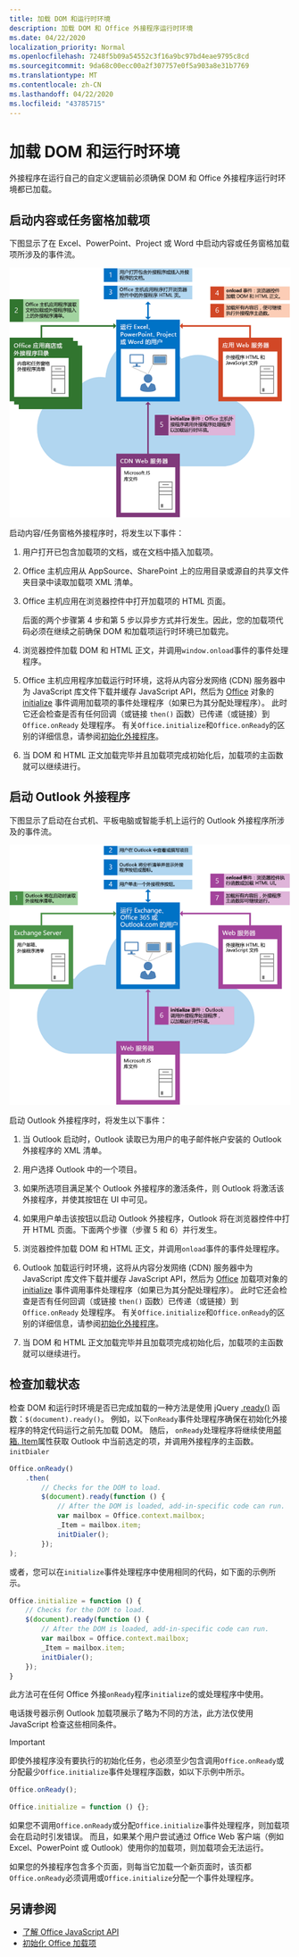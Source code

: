 ```yaml
---
title: 加载 DOM 和运行时环境
description: 加载 DOM 和 Office 外接程序运行时环境
ms.date: 04/22/2020
localization_priority: Normal
ms.openlocfilehash: 7248f5b09a54552c3f16a9bc97bd4eae9795c8cd
ms.sourcegitcommit: 9da68c00ecc00a2f307757e0f5a903a8e31b7769
ms.translationtype: MT
ms.contentlocale: zh-CN
ms.lasthandoff: 04/22/2020
ms.locfileid: "43785715"
---
```

# <a name="loading-the-dom-and-runtime-environment"></a>加载 DOM 和运行时环境

外接程序在运行自己的自定义逻辑前必须确保 DOM 和 Office 外接程序运行时环境都已加载。

## <a name="startup-of-a-content-or-task-pane-add-in"></a>启动内容或任务窗格加载项

下图显示了在 Excel、PowerPoint、Project 或 Word 中启动内容或任务窗格加载项所涉及的事件流。

![启动内容/任务窗格外接程序时的事件流](../images/office15-app-sdk-loading-dom-agave-runtime.png)

启动内容/任务窗格外接程序时，将发生以下事件：

1. 用户打开已包含加载项的文档，或在文档中插入加载项。

2. Office 主机应用从 AppSource、SharePoint 上的应用目录或源自的共享文件夹目录中读取加载项 XML 清单。

3. Office 主机应用在浏览器控件中打开加载项的 HTML 页面。

    后面的两个步骤第 4 步和第 5 步以异步方式并行发生。因此，您的加载项代码必须在继续之前确保 DOM 和加载项运行时环境已加载完。

4. 浏览器控件加载 DOM 和 HTML 正文，并调用`window.onload`事件的事件处理程序。

5. Office 主机应用程序加载运行时环境，这将从内容分发网络 (CDN) 服务器中为 JavaScript 库文件下载并缓存 JavaScript API，然后为 [Office](/javascript/api/office) 对象的 [initialize](/javascript/api/office#office-initialize-reason-) 事件调用加载项的事件处理程序（如果已为其分配处理程序）。 此时它还会检查是否有任何回调（或链接 `then()` 函数）已传递（或链接）到 `Office.onReady` 处理程序。 有关`Office.initialize`和`Office.onReady`的区别的详细信息，请参阅[初始化外接程序](initialize-add-in.md)。

6. 当 DOM 和 HTML 正文加载完毕并且加载项完成初始化后，加载项的主函数就可以继续进行。


## <a name="startup-of-an-outlook-add-in"></a>启动 Outlook 外接程序

下图显示了启动在台式机、平板电脑或智能手机上运行的 Outlook 外接程序所涉及的事件流。

![启动 Outlook 外接程序时的事件流](../images/outlook15-loading-dom-agave-runtime.png)

启动 Outlook 外接程序时，将发生以下事件：

1. 当 Outlook 启动时，Outlook 读取已为用户的电子邮件帐户安装的 Outlook 外接程序的 XML 清单。

2. 用户选择 Outlook 中的一个项目。

3. 如果所选项目满足某个 Outlook 外接程序的激活条件，则 Outlook 将激活该外接程序，并使其按钮在 UI 中可见。

4. 如果用户单击该按钮以启动 Outlook 外接程序，Outlook 将在浏览器控件中打开 HTML 页面。下面两个步骤（步骤 5 和 6）并行发生。

5. 浏览器控件加载 DOM 和 HTML 正文，并调用`onload`事件的事件处理程序。

6. Outlook 加载运行时环境，这将从内容分发网络 (CDN) 服务器中为 JavaScript 库文件下载并缓存 JavaScript API，然后为 [Office](/javascript/api/office) 加载项对象的 [initialize](/javascript/api/office#office-initialize-reason-) 事件调用事件处理程序（如果已为其分配处理程序）。 此时它还会检查是否有任何回调（或链接 `then()` 函数）已传递（或链接）到 `Office.onReady` 处理程序。 有关`Office.initialize`和`Office.onReady`的区别的详细信息，请参阅[初始化外接程序](initialize-add-in.md)。

7. 当 DOM 和 HTML 正文加载完毕并且加载项完成初始化后，加载项的主函数就可以继续进行。


## <a name="checking-the-load-status"></a>检查加载状态

检查 DOM 和运行时环境是否已完成加载的一种方法是使用 jQuery [.ready()](https://api.jquery.com/ready/) 函数：`$(document).ready()`。 例如，以下`onReady`事件处理程序确保在初始化外接程序的特定代码运行之前先加载 DOM。 随后， `onReady`处理程序将继续使用[邮箱. Item](/javascript/api/outlook/office.mailbox#item)属性获取 Outlook 中当前选定的项，并调用外接程序的主函数。 `initDialer`

```js
Office.onReady()
    .then(
        // Checks for the DOM to load.
        $(document).ready(function () {
            // After the DOM is loaded, add-in-specific code can run.
            var mailbox = Office.context.mailbox;
            _Item = mailbox.item;
            initDialer();
        });
);
```

或者，您可以在`initialize`事件处理程序中使用相同的代码，如下面的示例所示。

```js
Office.initialize = function () {
    // Checks for the DOM to load.
    $(document).ready(function () {
        // After the DOM is loaded, add-in-specific code can run.
        var mailbox = Office.context.mailbox;
        _Item = mailbox.item;
        initDialer();
    });
}
```

此方法可在任何 Office 外接`onReady`程序`initialize`的或处理程序中使用。

电话拨号器示例 Outlook 加载项展示了略为不同的方法，此方法仅使用 JavaScript 检查这些相同条件。

> [!IMPORTANT]
> 即使外接程序没有要执行的初始化任务，也必须至少包含调用`Office.onReady`或分配最少`Office.initialize`事件处理程序函数，如以下示例中所示。
>
>```js
>Office.onReady();
>```
>
>```js
>Office.initialize = function () {};
>```
>
> 如果您不调用`Office.onReady`或分配`Office.initialize`事件处理程序，则加载项会在启动时引发错误。 而且，如果某个用户尝试通过 Office Web 客户端（例如 Excel、PowerPoint 或 Outlook）使用你的加载项，则加载项会无法运行。
>
> 如果您的外接程序包含多个页面，则每当它加载一个新页面时，该页都`Office.onReady`必须调用或`Office.initialize`分配一个事件处理程序。

## <a name="see-also"></a>另请参阅

- [了解 Office JavaScript API](understanding-the-javascript-api-for-office.md)
- [初始化 Office 加载项](initialize-add-in.md)
